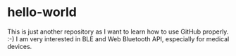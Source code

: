 # hello-world
This is just another repository as I want to learn how to use GitHub properly. :-)
I am very interested in BLE and Web Bluetooth API, especially for medical devices. 
